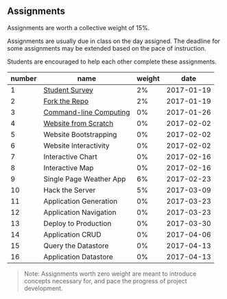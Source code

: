## Assignments

Assignments are worth a collective weight of 15%.

Assignments are usually due in class on the day assigned. The deadline for some assignments may be extended based on the pace of instruction.

Students are encouraged to help each other complete these assignments.

number | name | weight | date
--- | --- | --- | ---
1 | [Student Survey](https://goo.gl/forms/hpXOZxp5maHKedbF3) | 2% | 2017-01-19
2 | [Fork the Repo](/assignments/fork-the-repo/assignment.md) | 2% | 2017-01-19
3 | [Command-line Computing](/assignments/command-line-computing/assignment.md) | 0% | 2017-01-26
4 | [Website from Scratch](/assignments/website-from-scratch/assignment.md) | 0% | 2017-02-02
5 | Website Bootstrapping | 0% | 2017-02-02
6 | Website Interactivity | 0% | 2017-02-02
7 | Interactive Chart | 0% | 2017-02-16
8 | Interactive Map | 0% | 2017-02-16
9 | Single Page Weather App | 6% | 2017-02-23
10 | Hack the Server | 5% | 2017-03-09
11 | Application Generation | 0% | 2017-03-23
12 | Application Navigation | 0% | 2017-03-23
13 | Deploy to Production | 0% | 2017-03-30
14 | Application CRUD | 0% | 2017-04-06
15 | Query the Datastore | 0% | 2017-04-13
16 | Application Datastore | 0% | 2017-04-13

> Note: Assignments worth zero weight are meant to introduce concepts necessary for, and pace the progress of project development.
